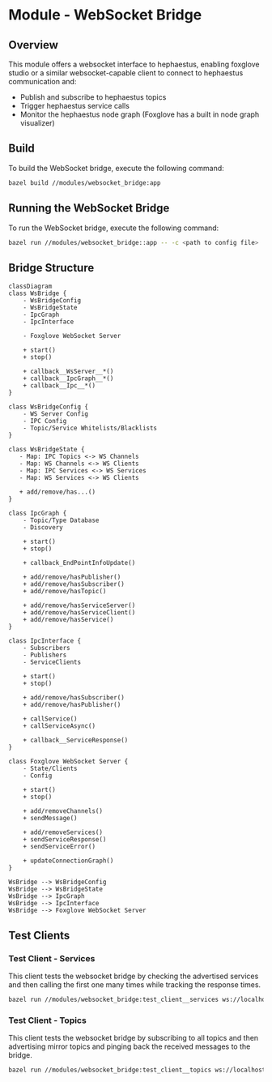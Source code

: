 # Module - WebSocket Bridge

## Overview

This module offers a websocket interface to hephaestus, enabling foxglove studio or a similar websocket-capable client to connect to hephaestus communication and:
  - Publish and subscribe to hephaestus topics
  - Trigger hephaestus service calls
  - Monitor the hephaestus node graph (Foxglove has a built in node graph visualizer)

## Build

To build the WebSocket bridge, execute the following command:

```bash
bazel build //modules/websocket_bridge:app
```

## Running the WebSocket Bridge

To run the WebSocket bridge, execute the following command:

```bash
bazel run //modules/websocket_bridge::app -- -c <path to config file>
```

## Bridge Structure

```mermaid
classDiagram
class WsBridge {
    - WsBridgeConfig
    - WsBridgeState
    - IpcGraph
    - IpcInterface

    - Foxglove WebSocket Server
    
    + start()
    + stop()

    + callback__WsServer__*()
    + callback__IpcGraph__*()
    + callback__Ipc__*()
}

class WsBridgeConfig {
    - WS Server Config
    - IPC Config
    - Topic/Service Whitelists/Blacklists
}

class WsBridgeState {
   - Map: IPC Topics <-> WS Channels
   - Map: WS Channels <-> WS Clients
   - Map: IPC Services <-> WS Services
   - Map: WS Services <-> WS Clients

   + add/remove/has...()
}

class IpcGraph {
    - Topic/Type Database
    - Discovery

    + start()
    + stop()

    + callback_EndPointInfoUpdate()

    + add/remove/hasPublisher()
    + add/remove/hasSubscriber()
    + add/remove/hasTopic()

    + add/remove/hasServiceServer()
    + add/remove/hasServiceClient()
    + add/remove/hasService()
}

class IpcInterface {
    - Subscribers
    - Publishers
    - ServiceClients

    + start()
    + stop()

    + add/remove/hasSubscriber()
    + add/remove/hasPublisher()

    + callService()
    + callServiceAsync()

    + callback__ServiceResponse()
}

class Foxglove WebSocket Server {
    - State/Clients
    - Config

    + start()
    + stop()

    + add/removeChannels()    
    + sendMessage()

    + add/removeServices()    
    + sendServiceResponse()
    + sendServiceError()

    + updateConnectionGraph()    
}

WsBridge --> WsBridgeConfig
WsBridge --> WsBridgeState
WsBridge --> IpcGraph
WsBridge --> IpcInterface
WsBridge --> Foxglove WebSocket Server
```

## Test Clients

### Test Client - Services

This client tests the websocket bridge by checking the advertised services and then calling the first one many times while tracking the response times.

```bash
bazel run //modules/websocket_bridge:test_client__services ws://localhost:8765
```

### Test Client - Topics
This client tests the websocket bridge by subscribing to all topics and then advertising mirror topics and pinging back the received messages to the bridge.

```bash
bazel run //modules/websocket_bridge:test_client__topics ws://localhost:8765
```
